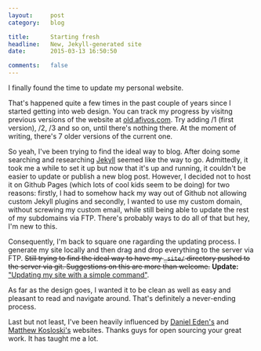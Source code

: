 ```yaml
---
layout:     post
category:   blog

title:      Starting fresh
headline:   New, Jekyll-generated site
date:       2015-03-13 16:50:50

comments:   false
---
```

I finally found the time to update my personal website.

That's happened quite a few times in the past couple of years since I started getting into web design. You can track my progress by visitng previous versions of the website at [old.afivos.com](http://old.afivos.com). Try adding /1 (first version), /2, /3 and so on, until there's nothing there. At the moment of writing, there's 7 older versions of the current one.

So yeah, I've been trying to find the ideal way to blog. After doing some searching and researching [Jekyll](http://jekyllrb.com) seemed like the way to go. Admittedly, it took me a while to set it up but now that it's up and running, it couldn't be easier to update or publish a new blog post. However, I decided not to host it on Github Pages (which lots of cool kids seem to be doing) for two reasons: firstly, I had to somehow hack my way out of Github not allowing custom Jekyll plugins and secondly, I wanted to use my custom domain, without screwing my custom email, while still being able to update the rest of my subdomains via FTP. There's probably ways to do all of that but hey, I'm new to this.

Consequently, I'm back to square one ragarding the updating process. I generate my site locally and then drag and drop everything to the server via FTP. <strike>Still trying to find the ideal way to have my `_site/` directory pushed to the server via git. Suggestions on this are more than welcome.</strike> **Update:** ["Updating my site with a simple command"](/2015-06-11-updating-my-site-with-a-simple-command).

As far as the design goes, I wanted it to be clean as well as easy and pleasant to read and navigate around. That's definitely a never-ending process.

Last but not least, I've been heavily influenced by [Daniel Eden's](https://github.com/daneden/daneden.me) and [Matthew Kosloski's](https://github.com/MatthewKosloski/site) websites. Thanks guys for open sourcing your great work. It has taught me a lot.
